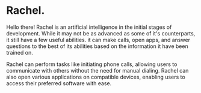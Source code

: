 # Rachel.
Hello there! Rachel is an artificial intelligence in the initial stages of development. While it may not be as advanced as some of it's counterparts, it still have a few useful abilities. it can make calls, open apps, and answer questions to the best of its abilities based on the information it have been trained on.

Rachel can perform tasks like initiating phone calls, allowing users to communicate with others without the need for manual dialing. Rachel can also open various applications on compatible devices, enabling users to access their preferred software with ease.
